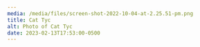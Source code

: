 ```yaml
---
media: /media/files/screen-shot-2022-10-04-at-2.25.51-pm.png
title: Cat Tyc
alt: Photo of Cat Tyc
date: 2023-02-13T17:53:00-0500
---
```

